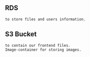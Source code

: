 ## RDS 
    to store files and users information.
## S3 Bucket
    to contain our frontend files.
    Image-container for storing images.

